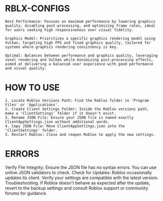 # RBLX-CONFIGS

    Best Performance: Focuses on maximum performance by lowering graphics quality, disabling post-processing, and optimizing frame rates, ideal for users seeking high responsiveness over visual fidelity.

    Graphics Model: Prioritizes a specific graphics rendering model using Vulkan, targeting high FPS and fixed graphics quality, tailored for systems where graphics rendering consistency is key.

    Optimal: Balances between performance and graphics quality, leveraging voxel rendering and Vulkan while minimizing post-processing effects, aimed at delivering a balanced user experience with good performance and visual quality.

# HOW TO USE
    1. Locate Roblox Versions Path: Find the Roblox folder in 'Program Files' or 'Applications'.
    2. Create Client Settings Folder: Inside the Roblox versions path, make a 'ClientSettings' folder if it doesn't exist.
    3. Rename JSON File: Ensure your JSON file is named exactly ClientAppSettings.json without additional words.
    4. Copy JSON File: Move ClientAppSettings.json into the 'ClientSettings' folder.
    5. Restart Roblox: Close and reopen Roblox to apply the new settings.

# ERRORS
Verify File Integrity: Ensure the JSON file has no syntax errors. You can use online JSON validators to check.
Check for Updates: Roblox occasionally updates its client. Verify your settings are compatible with the latest version.
Troubleshooting: If Roblox doesn't behave as expected after the update, revert to the backup settings and consult Roblox support or community forums for guidance.
